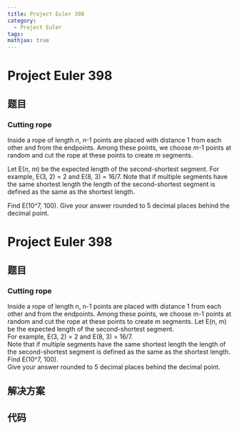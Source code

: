 ```yaml
---
title: Project Euler 398
category:
  - Project Euler
tags:
mathjax: true
---
```

<escape><!-- more --></escape>
    
# Project Euler 398
## 题目
### Cutting rope



Inside a rope of length <var>n</var>, <var>n</var>-1 points are placed with distance 1 from each other and from the endpoints. Among these points, we choose <var>m</var>-1 points at random and cut the rope at these points to create <var>m</var> segments.


Let E(<var>n</var>, <var>m</var>) be the expected length of the second-shortest segment.
For example, E(3, 2) = 2 and E(8, 3) = 16/7.
Note that if multiple segments have the same shortest length the length of the second-shortest segment is defined as the same as the shortest length.


Find E(10^7, 100).
Give your answer rounded to 5 decimal places behind the decimal point.



# Project Euler 398
## 题目
### Cutting rope

Inside a rope of length n, n-1 points are placed with distance 1 from each other and from the endpoints. Among these points, we choose m-1 points at random and cut the rope at these points to create m segments.
Let E(n, m) be the expected length of the second-shortest segment.<br>For example, E(3, 2) = 2 and E(8, 3) = 16/7.<br>Note that if multiple segments have the same shortest length the length of the second-shortest segment is defined as the same as the shortest length.
Find E(10^7, 100).<br>Give your answer rounded to 5 decimal places behind the decimal point.


## 解决方案


## 代码



